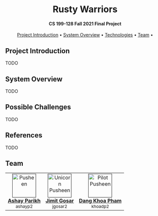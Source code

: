 <h1 align="center">
  Rusty Warriors
</h1>


<h4 align="center">CS 199-128 Fall 2021 Final Project</h4>

<p align="center">
  <a href="#project-introduction">Project Introduction</a> •
  <a href="#usage">System Overview</a> •
  <a href="#technologies">Technologies</a> •
  <a href="#team">Team</a> •
</p>


## Project Introduction

TODO

## System Overview

TODO

## Possible Challenges

TODO

## References

TODO

## Team

<table align="center">
  <tr>
    <td align="center"><a href=""><img src="https://stickershop.line-scdn.net/stickershop/v1/product/1014241/LINEStorePC/main.png" width="75px;" alt="Pusheen"/><br /><b>Ashay Parikh</b></a><br /><sub>ashayp2</sub></td>
    <td align="center"><a href=""><img src="https://stickershop.line-scdn.net/stickershop/v1/sticker/637244/android/sticker.png" width="75px;" alt="Unicorn Pusheen"/><br /><b>Jimit Gosar</b></a><br /><sub>jgosar2</sub></td>
    <td align="center"><a href=""><img src="https://stickershop.line-scdn.net/stickershop/v1/sticker/637275/android/sticker.png" width="75px;" alt="Pilot Pusheen"/><br /><b>Dang Khoa Pham</b></a><br /><sub>khoadp2</sub></td>
  </tr>
</table>


